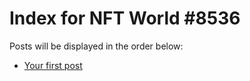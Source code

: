 # Index for NFT World #8536
Posts will be displayed in the order below:

- [Your first post](./001-first.md)

